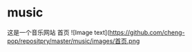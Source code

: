 # music
这是一个音乐网站
首页
![Image text](https://github.com/cheng-pop/repositpry/master/music/images/首页.png
